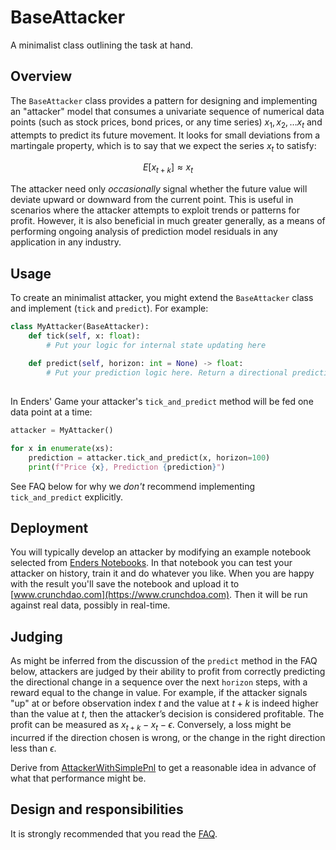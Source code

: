 


# BaseAttacker

A minimalist class outlining the task at hand.

## Overview

The `BaseAttacker` class provides a pattern for designing and implementing an "attacker" model that consumes a univariate sequence of numerical data points (such as stock prices, bond prices, or any time series) $x_1, x_2, \dots x_t$ and attempts to predict its future movement. It looks for small deviations from a martingale property, which is to say that we expect the series $x_t$ to satisfy:

$$ E[x_{t+k}] \approx x_t $$

The attacker need only *occasionally* signal whether the future value will deviate upward or downward from the current point. This is useful in scenarios where the attacker attempts to exploit trends or patterns for profit. However, it is also beneficial in much greater generally, as a means of performing ongoing analysis of prediction model residuals in any application in any industry. 

## Usage

To create an minimalist attacker, you might extend the `BaseAttacker` class and implement (`tick` and `predict`). For example:

```python
class MyAttacker(BaseAttacker):
    def tick(self, x: float):
        # Put your logic for internal state updating here
    
    def predict(self, horizon: int = None) -> float:
        # Put your prediction logic here. Return a directional prediction: -1 for down, 1 for up, 0 for no opinion
        
```
In Enders' Game your attacker's `tick_and_predict` method will be fed one data point at a time:

```python
attacker = MyAttacker()

for x in enumerate(xs):
    prediction = attacker.tick_and_predict(x, horizon=100)
    print(f"Price {x}, Prediction {prediction}")
```

See FAQ below for why we *don't* recommend implementing `tick_and_predict` explicitly. 

## Deployment

You will typically develop an attacker by modifying an example notebook selected from [Enders Notebooks](https://github.com/microprediction/endersnotebooks). In that notebook you can test your attacker on
history, train it and do whatever you like. When you are happy with the result you'll save the notebook and upload it to [www.crunchdao.com](https://www.crunchdoa.com). Then it will be run against real data, possibly in real-time. 

## Judging 

As might be inferred from the discussion of the `predict` method in the FAQ below, attackers are judged by their ability to profit from correctly predicting the directional
change in a sequence over the next `horizon` steps, with a reward equal to the change in value. For example, if the attacker signals "up" at or before observation index $t$ and the value at $t+k$ is indeed higher than the value at $t$, then the attacker’s decision is considered profitable. The profit can be measured as $x_{t+k} - x_t -\epsilon$. Conversely, a loss might be incurred if the direction chosen is wrong, or the change in the right direction less than $\epsilon$. 

Derive from [AttackerWithSimplePnl](https://github.com/microprediction/endersgame/blob/main/endersgame/attackers/attackerwithsimplepnl.py) to get a reasonable idea in advance of what that performance might be. 

## Design and responsibilities  

It is strongly recommended that you read the [FAQ](https://github.com/microprediction/endersgame/blob/main/endersgame/attackers/FAQ.md). 